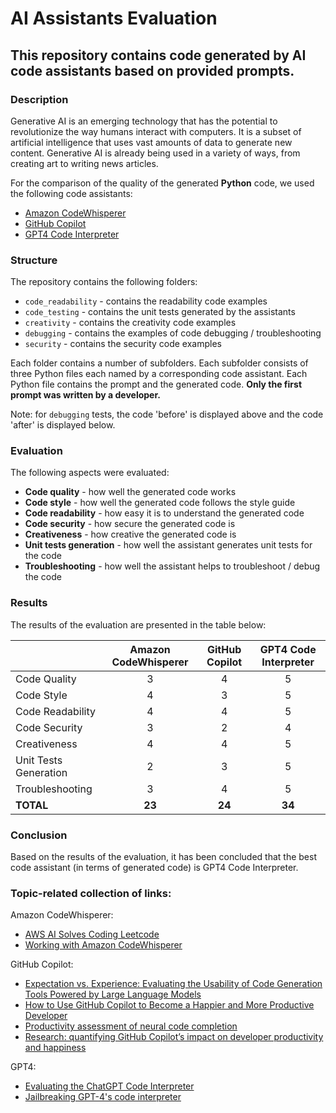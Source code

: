 # AI Assistants Evaluation

## This repository contains code generated by AI code assistants based on provided prompts. 

### Description

Generative AI is an emerging technology that has the potential to revolutionize the way humans interact with computers. 
It is a subset of artificial intelligence that uses vast amounts of data to generate new content. 
Generative AI is already being used in a variety of ways, from creating art to writing news articles.

For the comparison of the quality of the generated **Python** code, we used the following code assistants:
- [Amazon CodeWhisperer](https://aws.amazon.com/codewhisperer/)
- [GitHub Copilot](https://copilot.github.com/)
- [GPT4 Code Interpreter](https://openai.com/blog/chatgpt-plugins#code-interpreter)

### Structure

The repository contains the following folders:
- `code_readability` - contains the readability code examples
- `code_testing` - contains the unit tests generated by the assistants
- `creativity` - contains the creativity code examples
- `debugging` - contains the examples of code debugging / troubleshooting
- `security` - contains the security code examples

Each folder contains a number of subfolders. Each subfolder consists of three Python files each named by a corresponding code assistant.
Each Python file contains the prompt and the generated code. 
**Only the first prompt was written by a developer.**

Note: for `debugging` tests, the code 'before' is displayed above and the code 'after' is displayed below.

### Evaluation

The following aspects were evaluated:
- **Code quality** - how well the generated code works
- **Code style** - how well the generated code follows the style guide
- **Code readability** - how easy it is to understand the generated code
- **Code security** - how secure the generated code is
- **Creativeness** - how creative the generated code is
- **Unit tests generation** - how well the assistant generates unit tests for the code
- **Troubleshooting** - how well the assistant helps to troubleshoot / debug the code

### Results

The results of the evaluation are presented in the table below:


|                       | Amazon CodeWhisperer | GitHub Copilot | GPT4 Code Interpreter |
|-----------------------|:--------------------:|:--------------:|:---------------------:|
| Code Quality          |          3           |       4        |           5           |
| Code Style            |          4           |       3        |           5           |
| Code Readability      |          4           |       4        |           5           |
| Code Security         |          3           |       2        |           4           |
| Creativeness          |          4           |       4        |           5           |
| Unit Tests Generation |          2           |       3        |           5           |
| Troubleshooting       |          3           |       4        |           5           |
| **TOTAL**             |        **23**        |     **24**     |        **34**         |


    
### Conclusion

Based on the results of the evaluation, it has been concluded that the best code assistant 
(in terms of generated code) is GPT4 Code Interpreter.

### Topic-related collection of links:

Amazon CodeWhisperer:
- [AWS AI Solves Coding Leetcode](https://youtu.be/av9Du7stIEY)
- [Working with Amazon CodeWhisperer](https://docs.aws.amazon.com/toolkit-for-vscode/latest/userguide/codewhisperer.html)

GitHub Copilot:
- [Expectation vs. Experience: Evaluating the Usability of Code
Generation Tools Powered by Large Language Models](https://tianyi-zhang.github.io/files/chi2022-lbw-copilot.pdf)
- [How to Use GitHub Copilot to Become a Happier and More Productive Developer](https://www.freecodecamp.org/news/developer-productivity-with-github-copilot/#:~:text=Copilot%20offers%20a%20variety%20of,refactoring%2C%20and%20documenting%20existing%20code)
- [Productivity assessment of neural code completion](https://dl.acm.org/doi/10.1145/3520312.3534864)
- [Research: quantifying GitHub Copilot’s impact on developer productivity and happiness](https://github.blog/2022-09-07-research-quantifying-github-copilots-impact-on-developer-productivity-and-happiness/)

GPT4:
- [Evaluating the ChatGPT Code Interpreter](https://www.featurebase.com/blog/evaluating-the-chat-gpt-code-interpreter-plugin)
- [Jailbreaking GPT-4's code interpreter](https://www.lesswrong.com/posts/KSroBnxCHodGmPPJ8/jailbreaking-gpt-4-s-code-interpreter)
